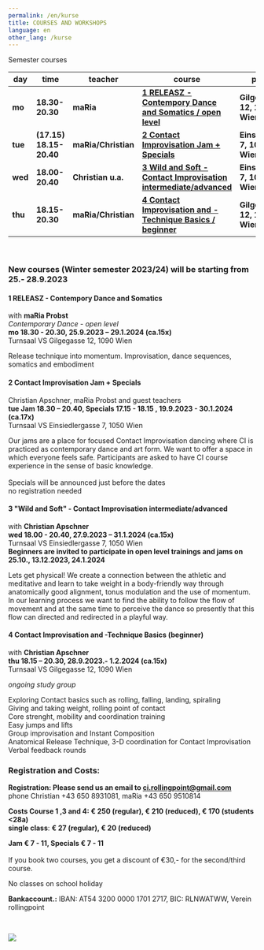 ```yaml
---
permalink: /en/kurse
title: COURSES AND WORKSHOPS
language: en
other_lang: /kurse
---
```

Semester courses 

| day     | time                    | teacher             | course                                                                   | place                         |
| ------- | ----------------------- | ------------------- | ------------------------------------------------------------------------ | ----------------------------- |
| **mo**  | **18.30-20.30**         | **maRia**           | **[1 RELEASZ - Contempory Dance and Somatics / open level](#mo)**        | **Gilgegasse 12, 1090 Wien**  |
| **tue** | **(17.15) 18.15-20.40** | **maRia/Christian** | [](#mie)**[2 Contact Improvisation Jam + Specials](#di)**                | **Einsiedlerg. 7, 1050 Wien** |
| **wed** | **18.00-20.40**         | **Christian u.a.**  | **[3 Wild and Soft - Contact Improvisation intermediate/advanced](#mi)** | **Einsiedlerg. 7, 1050 Wien** |
| **thu** | **18.15-20.30**         | **maRia/Christian** | **[4 Contact Improvisation and -Technique Basics  / beginner](#do)**     | **Gilgegasse 12, 1090 Wien**  |

&nbsp;

### New courses (Winter semester 2023/24) will be starting from 25.- 28.9.2023

<div class="named-anchor" id="mo"></div>

#### 1 RELEASZ - Contempory Dance and Somatics

with **maRia Probst**\
*Contemporary Dance* - *open level*\
**mo 18.30 - 20.30, 25.9.2023 – 29.1.2024 (ca.15x)**\
Turnsaal VS Gilgegasse 12, 1090 Wien

Release technique into momentum. Improvisation, dance sequences, somatics and embodiment

<div class="named-anchor" id="di"></div>

#### 2 Contact Improvisation Jam + Specials

Christian Apschner, maRia Probst and guest teachers\
**tue Jam 18.30 – 20.40, Specials 17.15 - 18.15 , 19.9.2023 - 30.1.2024 (ca.17x)**\
Turnsaal VS Einsiedlergasse 7, 1050 Wien

Our jams are a place for focused Contact Improvisation dancing where CI is practiced as contemporary dance and art form. We want to offer a space in which everyone feels safe. Participants are asked to have CI course experience in the sense of basic knowledge.\
\
Specials will be announced just before the dates\
no registration needed

<div class="named-anchor" id="mi"></div>

#### 3 "Wild and Soft" - **Contact Improvisation  intermediate/advanced**

with **Christian Apschner**\
**wed 18.00 - 20.40, 27.9.2023 – 31.1.2024 (ca.15x)**\
Turnsaal VS Einsiedlergasse 7, 1050 Wien\
**Beginners are invited to participate in open level trainings and jams on**\
**25.10., 13.12.2023, 24.1.2024**

Lets get physical! We create a connection between the athletic and meditative and learn to take weight in a body-friendly way through anatomically good alignment, tonus modulation and the use of momentum. In our learning process we want to find the ability to follow the flow of movement and at the same time to perceive the dance so presently that this flow can directed and redirected in a playful way.

<div class="named-anchor" id="do"></div>

#### 4 Contact Improvisation and -Technique Basics (beginner)

with **Christian Apschner**\
**thu 18.15 – 20.30, 28.9.2023.- 1.2.2024 (ca.15x)**\
Turnsaal VS Gilgegasse 12, 1090 Wien

*ongoing study group*

Exploring Contact basics such as rolling, falling, landing, spiraling\
Giving and taking weight, rolling point of contact\
Core strenght, mobility and coordination training\
Easy jumps and lifts\
Group improvisation and Instant Composition\
Anatomical Release Technique, 3-D coordination for Contact Improvisation\
Verbal feedback rounds

### **Registration and Costs:**

**Registration: Please send us an email to ci.rollingpoint@gmail.com**\
phone Christian +43 650 8931081, maRia +43 650 9510814

**Costs Course 1 ,3 and 4: € 250 (regular), € 210 (reduced), € 170 (students <28a)**\
**single class**: **€ 27 (regular), € 20 (reduced)**

**Jam € 7 - 11, Specials € 7 - 11**\
\
If you book two courses, you get a discount of €30,- for the second/third course.

No classes on school holiday

**Bankaccount.:** IBAN: AT54 3200 0000 1701 2717, BIC: RLNWATWW, Verein rollingpoint

&nbsp;

![](/assets/uploads/img_0197.jpg)